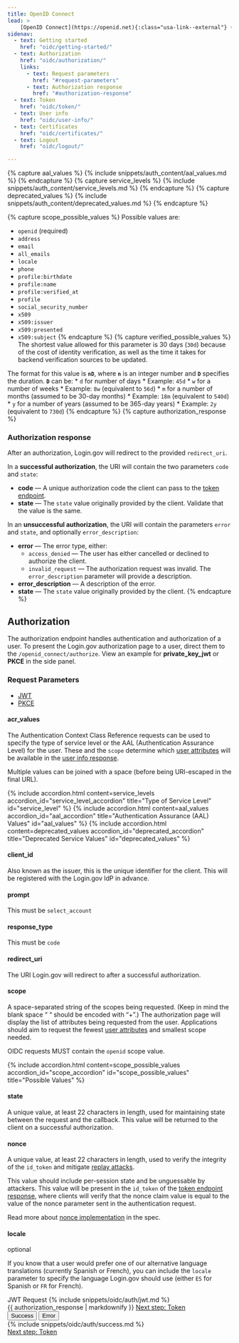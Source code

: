 ```yaml
---
title: OpenID Connect
lead: >
    [OpenID Connect](https://openid.net){:class="usa-link--external"} (OIDC) is a simple identity layer built on top of the OAuth 2.0 protocol. Login.gov supports [version 1.0](https://openid.net/specs/openid-connect-core-1_0.html){:class="usa-link--external"} of the specification and conforms to the [iGov Profile](https://openid.net/wg/igov){:class="usa-link--external"}.
sidenav:
  - text: Getting started
    href: "oidc/getting-started/"
  - text: Authorization
    href: "oidc/authorization/"
    links:
      - text: Request parameters
        href: "#request-parameters"
      - text: Authorization response
        href: "#authorization-response"
  - text: Token
    href: "oidc/token/"
  - text: User info
    href: "oidc/user-info/"
  - text: Certificates
    href: "oidc/certificates/"
  - text: Logout
    href: "oidc/logout/"

---
```

{% capture aal_values %}
 {% include snippets/auth_content/aal_values.md %}
{% endcapture %}
{% capture service_levels %}
 {% include snippets/auth_content/service_levels.md %}
{% endcapture %}
{% capture deprecated_values %}
 {% include snippets/auth_content/deprecated_values.md %}
{% endcapture %}

{% capture scope_possible_values %}
Possible values are:
   - `openid` (required)
   - `address`
   - `email`
   - `all_emails`
   - `locale`
   - `phone`
   - `profile:birthdate`
   - `profile:name`
   - `profile:verified_at`
   - `profile`
   - `social_security_number`
   - `x509`
   - `x509:issuer`
   - `x509:presented`
   - `x509:subject`
{% endcapture %}
{% capture verified_possible_values %}
  The shortest value allowed for this parameter is 30 days (`30d`) because of the cost of identity verification, as well as the time it takes for backend verification sources to be updated.

  The format for this value is **`nD`**, where **`n`** is an integer number and **`D`** specifies the duration. **`D`** can be:
    * `d` for number of days
      * Example: `45d`
    * `w` for a number of weeks
      * Example: `8w` (equivalent to `56d`)
    * `m` for a number of months (assumed to be 30-day months)
      * Example: `18m` (equivalent to `540d`)
    * `y` for a number of years (assumed to be 365-day years)
      * Example: `2y` (equivalent to `730d`)
{% endcapture %}
{% capture authorization_response %}
### Authorization response

After an authorization, Login.gov will redirect to the provided `redirect_uri`.

In a **successful authorization**, the URI will contain the two parameters `code` and `state`:

- **code** — A unique authorization code the client can pass to the [token endpoint](/oidc/token/).
- **state** — The `state` value originally provided by the client. Validate that the value is the same.


In an **unsuccessful authorization**, the URI will contain the parameters `error` and `state`, and optionally `error_description`:

- **error** — The error type, either:
  - `access_denied` — The user has either cancelled or declined to authorize the client.
  - `invalid_request` — The authorization request was invalid. The `error_description` parameter will provide a description.
- **error_description** — A description of the error.
- **state** — The `state` value originally provided by the client.
{% endcapture %}

<div class="grid-row grid-gap">
  <div class="desktop:grid-col-9 mobile:grid-col-full">
    <h2 id="authorization" class="margin-top-neg-1">Authorization</h2>
      <p>
        The authorization endpoint handles authentication and authorization of a user.
        To present the Login.gov authorization page to a user, direct them to the
        <code class="language-plaintext highlighter-rouge">/openid_connect/authorize</code>. View an example for <strong>private_key_jwt</strong> or <strong>PKCE</strong> in the side panel.
      </p>
      <h3 class="margin-top-4" id="request-parameters">Request Parameters</h3>
      <ul class="doc-sub-nav">
        <li id="jwt-nav" class="doc-sub-nav-item code-button__selected margin-left-neg-3">
          <a href="{% link _pages/oidc/authorization.md %}#authorization">JWT</a>
        </li>
        <li id="pkce-nav" class="doc-sub-nav-item margin-left-3">
          <a href="{% link _pages/oidc/authorization/pkce.md %}#authorization">PKCE</a>
        </li>
      </ul>
      <div class="grid-row dev-doc-row">
        <div class="grid-col-5">
          <h4 id="acr_values">acr_values</h4>
        </div>
        <div class="grid-col-7">
          <p>
            The Authentication Context Class Reference requests can be used to specify the type of service level or the AAL (Authentication Assurance Level) for the user. These and the <code class="language-plaintext highlighter-rouge">scope</code> determine which <a class="usa-link" href="{{ '/attributes/' | prepend: site.baseurl }}">user attributes</a> will be available in the <a class="usa-link" href="{{ '/oidc/user-info/#user-info-response' | prepend: site.baseurl }}">user info response</a>.
          </p>
          <p>
            Multiple values can be joined with a space (before being URI-escaped in the final URL).
          </p>
        </div>
      </div>
      <div class="grid-row dev-doc-row">
        <dl class="usa-accordion">
          {% include accordion.html content=service_levels accordion_id="service_level_accordion"  title="Type of Service Level" id="service_level" %}
          {% include accordion.html content=aal_values accordion_id="aal_accordion" title="Authentication Assurance (AAL) Values" id="aal_values" %}
          {% include accordion.html content=deprecated_values accordion_id="deprecated_accordion" title="Deprecated Service Values" id="deprecated_values" %}
        </dl>
      </div>
      <div class="grid-row dev-doc-row">
        <div class="grid-col-5">
          <h4>client_id</h4>
        </div>
        <div class="grid-col-7">
          <p>Also known as the issuer, this is the unique identifier for the client. This will be registered with the Login.gov IdP in advance.</p>
        </div>
      </div>
      <div class="grid-row dev-doc-row">
        <div class="grid-col-5">
          <h4 id="prompt">prompt</h4>
        </div>
        <div class="grid-col-7">
          <p>This must be <code class="language-plaintext highlighter-rouge">select_account</code></p>
        </div>
      </div>
      <div class="grid-row dev-doc-row">
        <div class="grid-col-5">
          <h4 class="clearfix">response_type</h4>
        </div>
        <div class="grid-col-7">
          <p>This must be <code class="language-plaintext highlighter-rouge">code</code></p>
        </div>
      </div>
      <div class="grid-row dev-doc-row">
        <div class="grid-col-5">
          <h4 class="clearfix">redirect_uri</h4>
        </div>
        <div class="grid-col-7">
          <p>The URI Login.gov will redirect to after a successful authorization.</p>
        </div>
      </div>
      <div class="dev-doc-row">
        <div class="grid-row">
          <div class="grid-col-5">
            <h4 class="clearfix">scope</h4>
          </div>
          <div class="grid-col-7">
            <p>A space-separated string of the scopes being requested. (Keep in mind the blank space “ “ should be encoded with “+”.) The authorization page will display the list of attributes being requested from the user. Applications should aim to request the fewest <a class="usa-link" href="{{ '/attributes/' | prepend: site.baseurl }}">user attributes</a> and smallest scope needed.</p>
            <p>OIDC requests MUST contain the <code>openid</code> scope value.</p>          
          </div>
        </div>
        <div class="grid-row">
          <dl class="usa-accordion padding-top-2">
            {% include accordion.html content=scope_possible_values accordion_id="scope_accordion" id="scope_possible_values" title="Possible Values" %}
          </dl>
        </div>
      </div>
      <div class="dev-doc-row">
        <div class="grid-row">
          <div class="grid-col-5">
            <h4 class="clearfix">state</h4>
          </div>
          <div class="grid-col-7">
            <p>A unique value, at least 22 characters in length, used for maintaining state between the request and the callback. This value will be returned to the client on a successful authorization.</p>
          </div>
        </div>
      </div>
      <div class="dev-doc-row">
        <div class="grid-row">
          <div class="grid-col-5">
            <h4 class="clearfix">nonce</h4>
          </div>
          <div class="grid-col-7">
            <p>A unique value, at least 22 characters in length, used to verify the integrity
            of the <code class="language-plaintext highlighter-rouge">id_token</code> and mitigate
            <a class="usa-link usa-link usa-link--external" href="https://en.wikipedia.org/wiki/Replay_attack">replay attacks</a>.</p>
            <p>This value should include per-session state and be unguessable by attackers. This value will be present in the
            <code class="language-plaintext highlighter-rouge">id_token</code> of the <a class="usa-link" href="{{ '/oidc/token/#token-response' | prepend: site.baseurl }}">token endpoint response</a>,
            where clients will verify that the nonce claim value is equal to the value of the nonce parameter sent in the authentication request.</p>
            <p> Read more about <a class="usa-link usa-link--external" href="https://openid.net/specs/openid-connect-core-1_0.html#NonceNotes">nonce implementation</a> in the spec.</p>
          </div>
        </div>
      </div>
      <div class="dev-doc-row">
        <div class="grid-row">
          <div class="grid-col-5">
            <h4 class="clearfix">locale</h4><span class="float-left text-italic">optional</span>
          </div>
          <div class="grid-col-7">
            <p>If you know that a user would prefer one of our alternative language translations (currently Spanish or French), you can include the <code class="language-plaintext highlighter-rouge">locale</code> parameter to specify the language Login.gov should use (either <code class="language-plaintext highlighter-rouge">ES</code> for Spanish or <code class="language-plaintext highlighter-rouge">FR</code> for French).</p>
          </div>
        </div>
      </div>
    </div>
    <div class="usa-layout-docs__main code-snippet-column desktop:grid-col-3">
      <section id="jwt" class="code-snippet-section">
        <span class="code-button code-button__selected margin-left-2">JWT Request</span>
        {% include snippets/oidc/auth/jwt.md %}
      </section>
    </div>
  </div>
  <div class="grid-row grid-gap">
    <div class="desktop:grid-col-9 mobile:grid-col-full">
      {{ authorization_response | markdownify }}
      <a href="{{ '/oidc/token/' | prepend: site.baseurl }}" class="usa-link margin-top-4 mobile:display-none desktop:display-block">Next step: Token</a>
    </div>
    <div class="usa-layout-docs__main code-snippet-column desktop:grid-col-3">
      <div class="margin-top-2 position-relative z-index-1">
        <button id="oidc_auth_tab1_button" data-selector="oidc_auth" class="code-button code-button__selected margin-left-2">Success</button>
        <button id="oidc_auth_tab2_button" data-selector="oidc_auth" class="code-button margin-left-2">Error</button>
        <section id="oidc_auth_tab1">
          {% include snippets/oidc/auth/success.md %}
        </section>
        <section id="oidc_auth_tab2" hidden>
          {% include snippets/oidc/auth/failure.md %}
        </section>
      </div>
    </div>
    <a href="{{ '/oidc/token/' | prepend: site.baseurl }}" class="usa-link mobile:display-block desktop:display-none margin-top-2">Next step: Token</a>
  </div>
</div>

